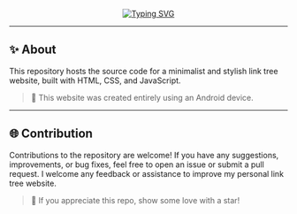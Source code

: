 <div align="center">

[![Typing SVG](https://readme-typing-svg.demolab.com?font=Anta&size=24&duration=2000&pause=1000&color=01DCF7&center=true&vCenter=true&random=false&width=435&lines=This+repository+contains+the;Source+Code+of+a;Simple+Link-Tree-Website)](https://git.io/typing-svg)

</div>

---

## ✨ About
This repository hosts the source code for a minimalist and stylish link tree website, built with HTML, CSS, and JavaScript.
> 👀 This website was created entirely using an Android device.

---

## 🌐 Contribution
Contributions to the repository are welcome! If you have any suggestions, improvements, or bug fixes, feel free to open an issue or submit a pull request. I welcome any feedback or assistance to improve my personal link tree website.
> 🌟 If you appreciate this repo, show some love with a star!

